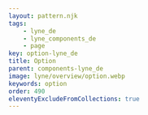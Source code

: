 ```yaml
---
layout: pattern.njk
tags: 
    - lyne_de
    - lyne_components_de
    - page
key: option-lyne_de
title: Option
parent: components-lyne_de
image: lyne/overview/option.webp
keywords: option
order: 490
eleventyExcludeFromCollections: true
---
```

